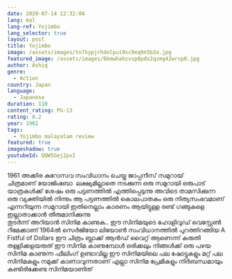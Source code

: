 ```yaml
---
date: 2020-07-14 12:32:04
lang: mal
lang-ref: Yojimbo
lang_selector: true
layout: post
title: Yojimbo
image: /assets/images/tn7kypjrhdolpui9sc9eq9n5b2o.jpg
featured_image: /assets/images/6kmwhahzvsp0pdx2qzmg42wrsp0.jpg
author: Ashiq
genre:
  - Action
country: Japan
language:
  - Japanese
duration: 110
content_rating: PG-13
rating: 8.2
year: 1961
tags:
  - Yojimbo malayalam review
featured: true
imageshadow: true
youtubeId: QQW5Gej2pxI
---
```

1961 അക്കിര കുറോസവ സംവിധാനം ചെയ്ത  ജാപ്പനീസ് സമുറായ് ചിത്രമാണ് യോജിംബോ 
ലക്ഷ്യമില്ലാതെ നടക്കുന്ന ഒരു സമുറായി ഒരുപാട് യാത്രകൾക്ക് ശേഷം ഒരു പട്ടണത്തിൽ എത്തിപ്പെടുന്നു
അവിടെ താമസിക്കുന്ന ഒരു വ്യക്തിയിൽ നിന്നും ആ പട്ടണത്തിൽ കൊലപാതകം  ഒരു നിത്യസംഭവമാണ് എന്നറിയുന്ന  സമുറായി ഇതിനെല്ലാം കാരണം ആയിട്ടുള്ള രണ്ട് ഗങ്ങുകളെ ഇല്ലാതാക്കാൻ തീരുമാനിക്കുന്നു  
തുടർന്ന് അറിയാൻ സിനിമ കാണുക..
ഈ സിനിമയുടെ ഹോളിവുഡ് വെസ്റ്റേൺ റീമേക്കാണ്
1964ൽ സെർജിയോ ലിയോൺ
സംവിധാനത്തിൽ പുറത്തിറങ്ങിയ A Fistful of Dollars 
ഈ ചിത്രം ബ്ലാക്ക് ആൻഡ് വൈറ്റ് ആണെന്ന് കരുതി തള്ളിക്കളയരുത് 
ഈ സിനിമ കാണുമ്പോൾ ഒരിക്കലും നിങ്ങൾക്ക് ഒരു പഴയ സിനിമ കാണുന്ന ഫീലിംഗ് ഉണ്ടാവില്ല ഈ സിനിമയിലെ പല ഷോട്ടുകളും മറ്റ് പല സിനിമകളും നമുക്ക് കാണാവുന്നതാണ്
എല്ലാ സിനിമ പ്രേമികളും നിർബന്ധമായും കണ്ടിരിക്കേണ്ട സിനിമയാണിത്